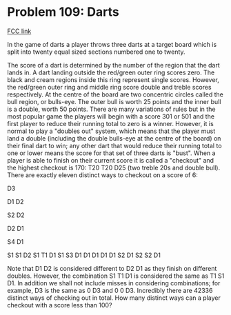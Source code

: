 # Problem 109: Darts

[FCC link](https://www.freecodecamp.org/learn/coding-interview-prep/project-euler/problem-109-darts)

In the game of darts a player throws three darts at a target board which is
split into twenty equal sized sections numbered one to twenty.

The score of a dart is determined by the number of the region that the dart
lands in. A dart landing outside the red/green outer ring scores zero. The black
and cream regions inside this ring represent single scores. However, the
red/green outer ring and middle ring score double and treble scores
respectively. At the centre of the board are two concentric circles called the
bull region, or bulls-eye. The outer bull is worth 25 points and the inner bull
is a double, worth 50 points. There are many variations of rules but in the most
popular game the players will begin with a score 301 or 501 and the first player
to reduce their running total to zero is a winner. However, it is normal to play
a "doubles out" system, which means that the player must land a double
(including the double bulls-eye at the centre of the board) on their final dart
to win; any other dart that would reduce their running total to one or lower
means the score for that set of three darts is "bust". When a player is able to
finish on their current score it is called a "checkout" and the highest checkout
is 170: T20 T20 D25 (two treble 20s and double bull). There are exactly eleven
distinct ways to checkout on a score of 6:

D3

D1 D2

S2 D2

D2 D1

S4 D1

S1 S1 D2 S1 T1 D1 S1 S3 D1 D1 D1 D1 D1 S2 D1 S2 S2 D1

Note that D1 D2 is considered different to D2 D1 as they finish on different
doubles. However, the combination S1 T1 D1 is considered the same as T1 S1 D1.
In addition we shall not include misses in considering combinations; for
example, D3 is the same as 0 D3 and 0 0 D3. Incredibly there are 42336 distinct
ways of checking out in total. How many distinct ways can a player checkout with
a score less than 100?
